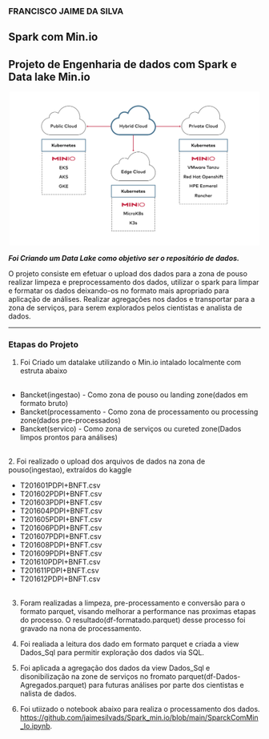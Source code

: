 ### FRANCISCO JAIME DA SILVA


## Spark com Min.io

## Projeto de Engenharia de dados com Spark e Data lake Min.io

<p align="center"><img src="./imagens/architecture.svg" width="500"></p>


__*Foi Criando um Data Lake como objetivo ser o repositório de dados.*__

O projeto consiste em efetuar o upload dos dados para a zona de pouso realizar limpeza e preprocessamento dos dados, utilizar o spark para limpar e formatar os dados deixando-os no formato mais apropriado para aplicação de análises. Realizar agregações nos dados e transportar para a zona de serviços, para serem explorados pelos cientistas e analista de dados.

---

### Etapas do Projeto

1. Foi Criado um datalake  utilizando o Min.io intalado localmente com estruta abaixo
<ul>
  <li>Bancket(ingestao) - Como zona de pouso ou landing zone(dados em formato bruto)</li>
  <li>Bancket(processamento - Como zona de processamento ou processing zone(dados pre-processados)</li>
  <li>Bancket(servico) - Como zona de serviços ou cureted zone(Dados limpos prontos para análises)</li>  
</ul> 
2. Foi realizado o upload dos arquivos de dados na zona de pouso(ingestao), extraídos do kaggle

<ul>
  <li>T201601PDPI+BNFT.csv</li>
  <li>T201602PDPI+BNFT.csv</li>
  <li>T201603PDPI+BNFT.csv</li>
  <li>T201604PDPI+BNFT.csv</li> 
  <li>T201605PDPI+BNFT.csv</li>  
  <li>T201606PDPI+BNFT.csv</li>
  <li>T201607PDPI+BNFT.csv</li>
  <li>T201608PDPI+BNFT.csv</li>
  <li>T201609PDPI+BNFT.csv</li>
  <li>T201610PDPI+BNFT.csv</li>
  <li>T201611PDPI+BNFT.csv</li>
  <li>T201612PDPI+BNFT.csv</li>   
</ul> 
 
3. Foram realizadas a limpeza, pre-processamento e conversão para o formato parquet, visando melhorar a performance nas proximas etapas do processo. O resultado(df-formatado.parquet) desse processo foi gravado na nona de processamento.      

4. Foi realiada a leitura dos dado em formato parquet e criada a view Dados_Sql para permitir exploração dos dados via SQL.
5. Foi aplicada a agregação dos dados da view Dados_Sql e disonibilização na zone de serviços no fromato parquet(df-Dados-Agregados.parquet) para futuras análises por parte dos cientistas e nalista de dados. 

5. Foi utiizado o notebook abaixo para realiza o processamento dos dados.
<https://github.com/jaimesilvads/Spark_min.io/blob/main/SparckComMin_Io.ipynb>.


